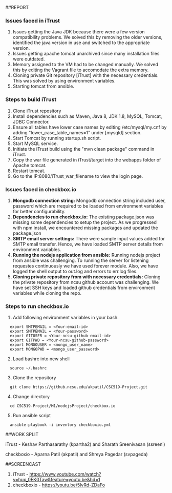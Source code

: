 
##REPORT


### Issues faced in iTrust

1. Issues getting the Java JDK because there were a few version compatibility problems. We solved this by removing the older versions, identified the java version in use and switched to the appropriate version.
2. Issues getting apache tomcat unarchived since many installation files were outdated.
3. Memory assigned to the VM had to be changed manually. We solved this by editing the Vagrant file to accomodate the extra memory.
4. Cloning private Git repository [iTrust] with the necessary credentials. This was solved by using environment variables.
5. Starting tomcat from ansible.


### Steps to build iTrust

1. Clone iTrust repository
2. Install dependencies such as Maven, Java 8, JDK 1.8, MySQL, Tomcat, JDBC Connector.
3. Ensure all tables have lower case names by editing /etc/mysql/my.cnf by adding "lower_case_table_names=1" under [mysqld] section.
4. Start Tomcat by running startup.sh script.
5. Start MySQL service.
6. Initiate the iTrust build using the "mvn clean package" command in iTrust.
7. Copy the war file generated in iTrust/target into the webapps folder of Apache tomcat.
8. Restart tomcat.
9. Go to the IP:8080/iTrust_war_filename to view the login page. 

### Issues faced in checkbox.io

1. **Mongodb connection string:**
    Mongodb connection string included user, password which are rrequired to be loaded from environment variables for better configurability.
2. **Dependencies to run checkbox.io:**
    The existing package.json was missing some dependencies to setup the project. As we progressed with npm install, we encountered missing packages and updated the package.json
3. **SMTP email server settings:**
    There were sample input values added for SMTP email transfer. Hence, we have loaded SMTP server details from environment variables.
4. **Running the nodejs application from ansible:**
    Running nodejs project from ansible was challenging. To running the server for listening requestes continuously we have used forever module. Also, we have logged the shell output to out.log and errors to err.log files.
5. **Cloning private repository from with necessary credentials:**
    Cloning the private repository from ncsu github account was challenging. We have set SSH keys and loaded github credentials from environment variables while cloning the repo.

### Steps to run checkbox.io

1. Add following environment variables in your bash:
  
  ```
    export SMTPEMAIL = <Your-email-id>
    export SMTPEMAIL = <Your-password>
    export GITUSER = <Your-ncsu-github-email-id>
    export GITPWD = <Your-ncsu-github-password>
    export MONGOUSER = <mongo_user_name>
    export MONGOPWD = <mongo_user_password>
  ```
2. Load bashrc into new shell
  
  ```
    source ~/.bashrc
  ```
3. Clone the repository

  ```
    git clone https://github.ncsu.edu/akpatil/CSC519-Project.git
  ```
4. Change directory
  
  ```
    cd CSC519-Project/M1/nodejsProject/checkbox.io
  ```
5. Run ansible script
  
  ```
    ansible-playbook -i inventory checkboxio.yml
  ```
  
##WORK SPLIT

iTrust - Keshav Parthasarathy (kpartha2) and Sharath Sreenivasan (ssreeni)

checkboxio - Aparna Patil (akpatil) and Shreya Pagedar (svpageda)

##SCREENCAST

1. iTrust - https://www.youtube.com/watch?v=hux_0EK0Taw&feature=youtu.be&hd=1
2. checkboxio - https://youtu.be/5lvRd-ZDaFo
